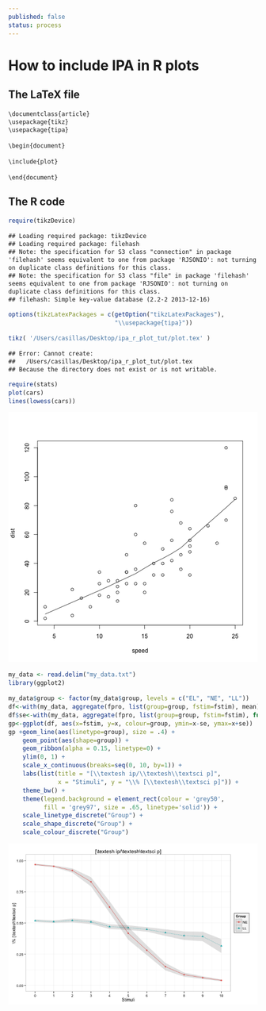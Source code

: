 ```yaml
---
published: false
status: process
---
```


How to include IPA in R plots
========================================================


## The LaTeX file

    \documentclass{article}
    \usepackage{tikz}
    \usepackage{tipa}

    \begin{document}

    \include{plot}

    \end{document}



## The R code



```r
require(tikzDevice)
```

```
## Loading required package: tikzDevice
## Loading required package: filehash
## Note: the specification for S3 class "connection" in package 'filehash' seems equivalent to one from package 'RJSONIO': not turning on duplicate class definitions for this class.
## Note: the specification for S3 class "file" in package 'filehash' seems equivalent to one from package 'RJSONIO': not turning on duplicate class definitions for this class.
## filehash: Simple key-value database (2.2-2 2013-12-16)
```


```r
options(tikzLatexPackages = c(getOption("tikzLatexPackages"),
                              "\\usepackage{tipa}"))
```


```r
tikz( '/Users/casillas/Desktop/ipa_r_plot_tut/plot.tex' )
```

```
## Error: Cannot create:
## 	 /Users/casillas/Desktop/ipa_r_plot_tut/plot.tex 
## Because the directory does not exist or is not writable.
```


```r
require(stats)
plot(cars)
lines(lowess(cars))
```

![plot of chunk unnamed-chunk-4](assets/fig/unnamed-chunk-4.png) 


```r
my_data <- read.delim("my_data.txt")
library(ggplot2)
```


```r
my_data$group <- factor(my_data$group, levels = c("EL", "NE", "LL"))
df<-with(my_data, aggregate(fpro, list(group=group, fstim=fstim), mean))
df$se<-with(my_data, aggregate(fpro, list(group=group, fstim=fstim), function(x) sd(x)/sqrt(10)))[,3]
gp<-ggplot(df, aes(x=fstim, y=x, colour=group, ymin=x-se, ymax=x+se))
gp +geom_line(aes(linetype=group), size = .4) + 
    geom_point(aes(shape=group)) + 
    geom_ribbon(alpha = 0.15, linetype=0) + 
    ylim(0, 1) + 
    scale_x_continuous(breaks=seq(0, 10, by=1)) +
    labs(list(title = "[\\textesh ip/\\textesh\\textsci p]", 
              x = "Stimuli", y = "\\% [\\textesh\\textsci p]")) +
    theme_bw() +
    theme(legend.background = element_rect(colour = 'grey50', 
          fill = 'grey97', size = .65, linetype='solid')) +
    scale_linetype_discrete("Group") +
    scale_shape_discrete("Group") +
    scale_colour_discrete("Group")
```

![plot of chunk unnamed-chunk-6](assets/fig/unnamed-chunk-6.png) 


